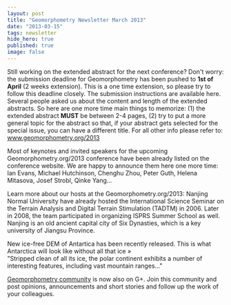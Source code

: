 ```yaml
---
layout: post
title: "Geomorphometry Newsletter March 2013"
date: "2013-03-15"
tags: newsletter
hide_hero: true
published: true
image: false
---
```


Still working on the extended abstract for the next conference? Don't worry: the submission deadline for Geomorphometry has been pushed to **1st of April** (2 weeks extension). This is a one time extension, so please try to follow this deadline closely. The submission instructions are available here. Several people asked us about the content and length of the extended abstracts. So here are one more time main things to memorize: (1) the extended abstract **MUST** be between 2-4 pages, (2) try to put a more general topic for the abstract so that, if your abstract gets selected for the special issue, you can have a different title. For all other info please refer to: www.geomorphometry.org/2013

Most of keynotes and invited speakers for the upcoming Geomorphometry.org/2013 conference have been already listed on the conference website. We are happy to announce them here one more time: Ian Evans, Michael Hutchinson, Chenghu Zhou, Peter Guth, Helena Mitasova, Josef Strobl, Qinke Yang...

Learn more about our hosts at the Geomorphometry.org/2013: Nanjing Normal University have already hosted the International Science Seminar on the Terrain Analysis and Digital Terrain Stimulation (TADTM) in 2006. Later in 2008, the team participated in organizing ISPRS Summer School as well. Nanjing is an old ancient capital city of Six Dynasties, which is a key university of Jiangsu Province.

New ice-free DEM of Antartica has been recently released. This is what Antarctica will look like without all that ice »  
"Stripped clean of all its ice, the polar continent exhibits a number of interesting features, including vast mountain ranges..."

[Geomorphometry community](https://plus.google.com/communities/113199568200837731421) is now also on G+. Join this community and post opinions, announcements and short stories and follow up the work of your colleagues.
